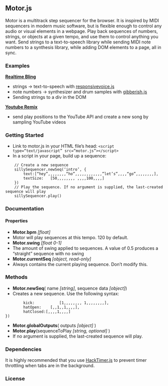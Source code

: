 ## Motor.js
Motor is a multitrack step sequencer for the browser. It is inspired by MIDI sequencers in modern music software, but is flexible enough to control any audio or visual elements in a webpage. Play back sequences of numbers, strings, or objects at a given tempo, and use them to control anything you want. Send strings to a text-to-speech library while sending MIDI note numbers to a synthesis library, while adding DOM elements to a page, all in sync.

### Examples
**[Realtime Bling](http://urmston.xyz/realtimebling)**
- strings -> text-to-speech with [responsivevoice.js](link)
- note numbers -> synthesizer and drum samples with [gibberish.js](https://github.com/charlieroberts/Gibberish)
- Sending strings to a div in the DOM

**[Youtube Remix](http://urmston.xyz/trackYoutubeRemix)**
- send play positions to the YouTube API and create a new song by sampling YouTube videos
	
### Getting Started
* Link to motor.js in your HTML file’s head:
````<script type=“text/javascript” src=“motor.js”></script>````
* In a script in your page, build up a sequence:
````sillySequencer = new Motor()
	// Create a new sequence
	sillySequencer.newSeq(‘intro’, {
		text:[“hey”,,,,,,,,“ho”,,,,,,,,,,,,”let’s”,,,,“go”,,,,,,,,],  
		textSize: 	[50,,,,,,,, ,,,,100,,,,]  
	})
	// Play the sequence. If no argument is supplied, the last-created sequence will play
	sillySequencer.play()
````
### Documentation
#### Properties
* **Motor.bpm** *[float]*  
* Motor will play sequences at this tempo. 120 by default.
* **Motor.swing** *[float 0-1]*  
* The amount of swing applied to sequences. A value of 0.5 produces a “straight” sequence with no swing
* **Motor.currentSeq** *[object, read-only]*  
* Always contains the current playing sequence. Don’t modify this.

### Methods
* **Motor.newSeq**( name *[string]*, sequence data *[object]*)
* Creates a new sequence. Use the following syntax:
````Motor.newSeq(‘intro’, {  
		kick: 			[1,,,,,,,, 1,,,,,,,,],  
		hatOpen: 	[,,1,,1,,,,],  
		hatClosed:[,,,,1,,,,]  
})
````
* **Motor.globalOutputs**( outputs *[object]* )
* **Motor.play**(sequenceToPlay *[string, optional]* )
* If no argument is supplied, the last-created sequence will play.

### Dependencies
It is highly recommended that you use [HackTimer.js](https://github.com/turuslan/HackTimer) to prevent timer throttling when tabs are in the background.
### License